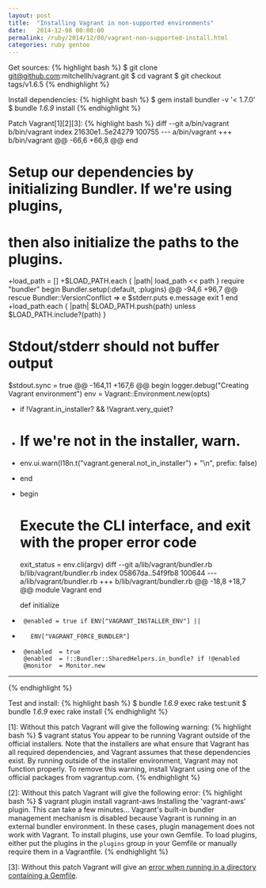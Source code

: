 ```yaml
---
layout: post
title:  "Installing Vagrant in non-supported environments"
date:   2014-12-08 00:00:00
permalink: /ruby/2014/12/08/vagrant-non-supported-install.html
categories: ruby gentoo
---
```


Get sources:
{% highlight bash %}
$ git clone git@github.com:mitchellh/vagrant.git
$ cd vagrant
$ git checkout tags/v1.6.5
{% endhighlight %}

Install dependencies:
{% highlight bash %}
$ gem install bundler -v '< 1.7.0'
$ bundle _1.6.9_ install
{% endhighlight %}

Patch Vagrant[1][2][3]:
{% highlight bash %}
diff --git a/bin/vagrant b/bin/vagrant
index 21630e1..5e24279 100755
--- a/bin/vagrant
+++ b/bin/vagrant
@@ -66,6 +66,8 @@ end

 # Setup our dependencies by initializing Bundler. If we're using plugins,
 # then also initialize the paths to the plugins.
+load_path = []
+$LOAD_PATH.each { |path| load_path << path }
 require "bundler"
 begin
   Bundler.setup(:default, :plugins)
@@ -94,6 +96,7 @@ rescue Bundler::VersionConflict => e
   $stderr.puts e.message
   exit 1
 end
+load_path.each { |path| $LOAD_PATH.push(path) unless $LOAD_PATH.include?(path) }

 # Stdout/stderr should not buffer output
 $stdout.sync = true
@@ -164,11 +167,6 @@ begin
   logger.debug("Creating Vagrant environment")
   env = Vagrant::Environment.new(opts)

-  if !Vagrant.in_installer? && !Vagrant.very_quiet?
-    # If we're not in the installer, warn.
-    env.ui.warn(I18n.t("vagrant.general.not_in_installer") + "\n", prefix: false)
-  end
-
   begin
     # Execute the CLI interface, and exit with the proper error code
     exit_status = env.cli(argv)
diff --git a/lib/vagrant/bundler.rb b/lib/vagrant/bundler.rb
index 05867da..54f9fb8 100644
--- a/lib/vagrant/bundler.rb
+++ b/lib/vagrant/bundler.rb
@@ -18,8 +18,7 @@ module Vagrant
     end

     def initialize
-      @enabled = true if ENV["VAGRANT_INSTALLER_ENV"] ||
-        ENV["VAGRANT_FORCE_BUNDLER"]
+      @enabled  = true
       @enabled  = !::Bundler::SharedHelpers.in_bundle? if !@enabled
       @monitor  = Monitor.new

---
{% endhighlight %}

Test and install:
{% highlight bash %}
$ bundle _1.6.9_ exec rake test:unit
$ bundle _1.6.9_ exec rake install
{% endhighlight %}

[1]: Without this patch Vagrant will give the following warning:
{% highlight bash %}
$ vagrant status
You appear to be running Vagrant outside of the official installers.
Note that the installers are what ensure that Vagrant has all required
dependencies, and Vagrant assumes that these dependencies exist. By
running outside of the installer environment, Vagrant may not function
properly. To remove this warning, install Vagrant using one of the
official packages from vagrantup.com.
{% endhighlight %}

[2]: Without this patch Vagrant will give the following error:
{% highlight bash %}
$ vagrant plugin install vagrant-aws
Installing the 'vagrant-aws' plugin. This can take a few minutes...
Vagrant's built-in bundler management mechanism is disabled because
Vagrant is running in an external bundler environment. In these
cases, plugin management does not work with Vagrant. To install
plugins, use your own Gemfile. To load plugins, either put the
plugins in the `plugins` group in your Gemfile or manually require
them in a Vagrantfile.
{% endhighlight %}

[3]: Without this patch Vagrant will give an [error when running in a directory
containing a Gemfile](https://github.com/mitchellh/vagrant/issues/5172).
